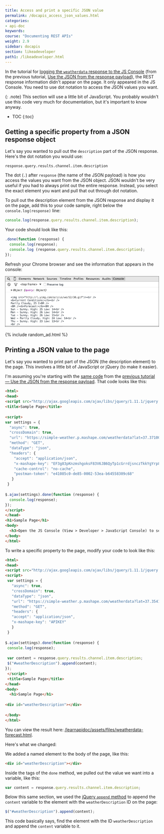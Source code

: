 ```yaml
---
title: Access and print a specific JSON value
permalink: /docapis_access_json_values.html
categories:
- api-doc
keywords:
course: "Documenting REST APIs"
weight: 2.9
sidebar: docapis
section: likeadeveloper
path1: /likeadeveloper.html
---
```


In the tutorial for [logging the `weatherdata` response to the JS Console](/learnapidoc/assets/files/weatherdata-plain.html) (from the previous tutorial, [Use the JSON from the response payload](docapis_json_console.html)), the REST response information didn't appear on the page. It only appeared in the JS Console. You need to use dot notation to access the JSON values you want.

{: .note}
This section will use a little bit of JavaScript. You probably wouldn't use this code very much for documentation, but it's important to know anyway.

* TOC
{:toc}

## Getting a specific property from a JSON response object

Let's say you wanted to pull out the `description` part of the JSON response. Here's the dot notation you would use:

```
response.query.results.channel.item.description
```

The dot (`.`) after `response` (the name of the JSON payload) is how you access the values you want from the JSON object. JSON wouldn't be very useful if you had to always print out the entire response. Instead, you select the exact element you want and pull that out through dot notation.

To pull out the description element from the JSON response and display it on the page, add this to your code sample, right below the `console.log(response)` line:

```js
console.log(response.query.results.channel.item.description);
```

Your code should look like this:

```js
.done(function (response) {
  console.log(response);
  console.log (response.query.results.channel.item.description);
});
```

Refresh your Chrome browser and see the information that appears in the console:

<img src="images/weatherdatapartlycloudy.png" alt="Weather description that gets pulled out through dot notation" />

{% include random_ad.html %}

## Printing a JSON value to the page

Let's say you wanted to print part of the JSON (the description element) to the page. This involves a little bit of JavaScript or jQuery (to make it easier).

I'm assuming you're starting with the [same code](/learnapidoc/assets/files/weatherdata-plain.html) from the [previous tutorial &mdash; Use the JSON from the response payload](docapis_json_console.html). That code looks like this:

```html
<html>
<head>
<script src="http://ajax.googleapis.com/ajax/libs/jquery/1.11.1/jquery.min.js"></script>
<title>Sample Page</title>

<script>
var settings = {
  "async": true,
  "crossDomain": true,
  "url": "https://simple-weather.p.mashape.com/weatherdata?lat=37.3710062&lng=-122.0375935",
  "method": "GET",
  "dataType": "json",
  "headers": {
    "accept": "application/json",
    "x-mashape-key": "EF3g83pKnzmshgoksF83V6JB6QyTp1cGrrdjsnczTkkYgYrp8p",
    "cache-control": "no-cache",
    "postman-token": "e41085c0-de85-0002-53ea-b64558309c68"
   }
 }

$.ajax(settings).done(function (response) {
  console.log(response);
});
</script>
</head>
<h1>Sample Page</h1>
<body>
  <h3>Open the JS Console (View > Developer > JavaScript Console) to see the object returned.</h3>
</body>
</html>
```

To write a specific property to the page, modify your code to look like this:

```html
<html>
<head>
<script src="http://ajax.googleapis.com/ajax/libs/jquery/1.11.1/jquery.min.js"></script>
<script>
 var settings = {
   "async": true,
   "crossDomain": true,
   "dataType": "json",
   "url": "https://simple-weather.p.mashape.com/weatherdata?lat=37.354108&lng=-121.955236",
   "method": "GET",
   "headers": {
   "accept": "application/json",
   "x-mashape-key": "APIKEY"
   }
 }

$.ajax(settings).done(function (response) {
 console.log(response);

 var content = response.query.results.channel.item.description;
 $("#weatherDescription").append(content);
});
 </script>
 <title>Sample Page</title>
</head>
<body>
  <h1>Sample Page</h1>

<div id="weatherDescription"></div>

</body>
</html>
```

You can view the result here: <a href="/learnapidoc/assets/files/weatherdata-forecast.html">/learnapidoc/assets/files/weatherdata-forecast.html</a>.


Here's what we changed:

We added a named element to the body of the page, like this:

```html
<div id="weatherDescription"></div>
 ```

Inside the tags of the `done` method, we pulled out the value we want into a variable, like this:

```js
var content = response.query.results.channel.item.description;
```

Below this same section, we used the [jQuery `append` method](http://api.jquery.com/append/) to append the `content` variable to the element with the `weatherDescription` ID on the page:

```js
$("#weatherDescription").append(content);
```

This code basically says, find the element with the ID `weatherDescription` and append the `content` variable to it.

